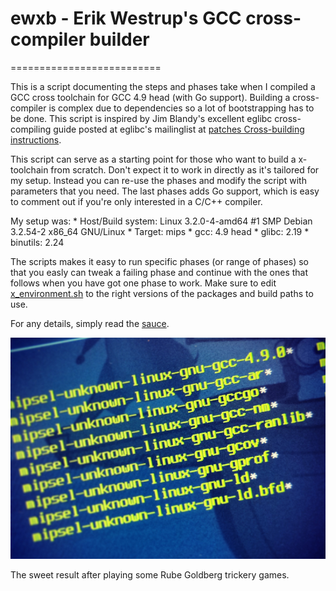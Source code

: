 # ewxb - Erik Westrup's GCC cross-compiler builder
==========================

This is a script documenting the steps and phases take when I compiled a GCC cross toolchain for GCC 4.9 head (with Go support). Building a cross-compiler is complex due to dependencies so a lot of bootstrapping has to be done. This script is inspired by Jim Blandy's excellent eglibc cross-compiling guide posted at eglibc's mailinglist at [patches Cross-building instructions](http://www.eglibc.org/archives/patches/msg00078.html).

This script can serve as a starting point for those who want to build a x-toolchain from scratch. Don't expect it to work in directly as it's tailored for my setup. Instead you can re-use the phases and modify the script with parameters that you need. The last phases adds Go support, which is easy to comment out if you're only interested in a C/C++ compiler.

My setup was:
	* Host/Build system: Linux 3.2.0-4-amd64 #1 SMP Debian 3.2.54-2 x86_64 GNU/Linux
	* Target: mips
	* gcc: 4.9 head
	* glibc: 2.19
	* binutils: 2.24

The scripts makes it easy to run specific phases (or range of phases) so that you easly can tweak a failing phase and continue with the ones that follows when you have got one phase to work. Make sure to edit [x_environment.sh](x_environment.sh) to the right versions of the packages and build paths to use.

For any details, simply read the [sauce](ewxb).


![Resulting x-compiler tools](result.png)

The sweet result after playing some Rube Goldberg trickery games.
